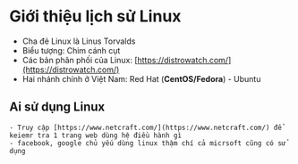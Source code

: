 # Giới thiệu lịch sử Linux
  * Cha đẻ Linux là Linus Torvalds
  * Biểu tượng: Chim cánh cụt
  * Các bản phân phối của Linux: [https://distrowatch.com/](https://distrowatch.com/) 
  * Hai nhánh chính ở Việt Nam: Red Hat (**CentOS/Fedora**) - Ubuntu 
  ## Ai sử dụng Linux
    - Truy cập [https://www.netcraft.com/](https://www.netcraft.com/) để keiemr tra 1 trang web dùng hệ điều hành gì
    - facebook, google chủ yếu dùng linux thậm chí cả micrsoft cũng có sử dụng
